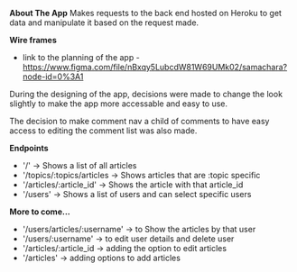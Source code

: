 **About The App**
Makes requests to the back end hosted on Heroku to get data and manipulate it based on the request made.

**Wire frames**

- link to the planning of the app - https://www.figma.com/file/nBxqy5LubcdW81W69UMk02/samachara?node-id=0%3A1

During the designing of the app, decisions were made to change the look slightly to make the app more accessable and easy to use.

The decision to make comment nav a child of comments to have easy access to editing the comment list was also made.

**Endpoints**

- '/' -> Shows a list of all articles
- '/topics/:topics/articles -> Shows articles that are :topic specific
- '/articles/:article_id' -> Shows the article with that article_id
- '/users' -> Shows a list of users and can select specific users

**More to come...**

- '/users/articles/:username' -> to Show the articles by that user
- '/users/:username' -> to edit user details and delete user
- '/articles/:article_id -> adding the option to edit articles
- '/articles' -> adding options to add articles
